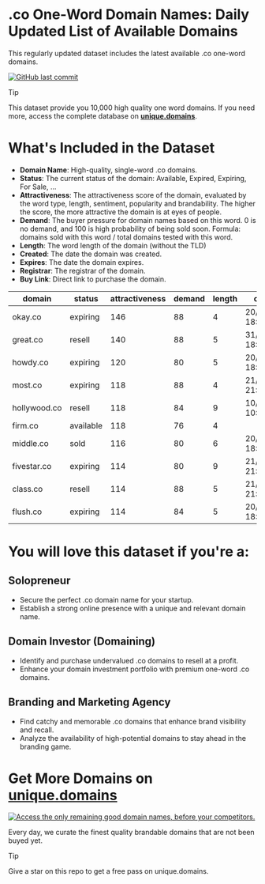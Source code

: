 
# .co One-Word Domain Names: Daily Updated List of Available Domains

This regularly updated dataset includes the latest available .co one-word domains.

[![GitHub last commit](https://img.shields.io/github/last-commit/google/skia.svg?style=flat)]() 

> [!TIP]
> This dataset provide you 10,000 high quality one word domains.
> If you need more, access the complete database on **[unique.domains](https://unique.domains?utm_source=github&utm_medium=dataset&utm_campaign=.co&utm_content=description.top)**.

# What's Included in the Dataset

- **Domain Name**: High-quality, single-word .co domains.
- **Status**: The current status of the domain: Available, Expired, Expiring, For Sale, ...
- **Attractiveness**: The attractiveness score of the domain, evaluated by the word type, length, sentiment, popularity and brandability. The higher the score, the more attractive the domain is at eyes of people.
- **Demand**: The buyer pressure for domain names based on this word. 0 is no demand, and 100 is high probability of being sold soon. Formula: domains sold with this word / total domains tested with this word.
- **Length**: The word length of the domain (without the TLD)
- **Created**: The date the domain was created.
- **Expires**: The date the domain expires.
- **Registrar**: The registrar of the domain.
- **Buy Link**: Direct link to purchase the domain.

| domain       | status    | attractiveness | demand | length | created          | expires          | registrar        | sectors                           |
| ------------ | --------- | -------------- | ------ | ------ | ---------------- | ---------------- | ---------------- | --------------------------------- |
| okay.co      | expiring  | 146            | 88     | 4      | 20/07/2010 18:01 | 19/07/2025 23:59 | Dynadot Inc      | Business,Retail                   |
| great.co     | resell    | 140            | 88     | 5      | 31/08/2010 18:24 | 30/08/2025 23:59 | GoDaddy.com, LLC | Business,General,Media,Technology |
| howdy.co     | expiring  | 120            | 80     | 5      | 20/07/2010 18:09 | 19/07/2025 23:59 | GoDaddy.com, LLC | Technology                        |
| most.co      | expiring  | 118            | 88     | 4      | 21/07/2010 21:39 | 20/07/2025 23:59 | GoDaddy.com, LLC | Business,Media,Retail             |
| hollywood.co | resell    | 118            | 84     | 9      | 10/08/2023 10:42 | 10/08/2025 10:42 | GoDaddy.com, LLC | Entertainment,Media,Travel        |
| firm.co      | available | 118            | 76     | 4      |                  |                  |                  | Business,Finance,Law              |
| middle.co    | sold      | 116            | 80     | 6      | 20/07/2010 18:00 | 19/07/2026 23:59 | NameCheap, Inc.  | Business,Education,Media          |
| fivestar.co  | expiring  | 114            | 80     | 9      | 21/07/2010 21:54 | 20/07/2025 23:59 | GoDaddy.com, LLC | Entertainment,Hospitality,Retail  |
| class.co     | resell    | 114            | 88     | 5      | 21/07/2010 21:38 | 20/07/2026 23:59 | NameCheap, Inc.  | Business,Education,Media          |
| flush.co     | expiring  | 114            | 84     | 5      | 20/07/2010 18:00 | 19/07/2025 23:59 | Dynadot Inc      | Business,Finance,Media            |

# You will love this dataset if you're a:

## Solopreneur

- Secure the perfect .co domain name for your startup.
- Establish a strong online presence with a unique and relevant domain name.

## Domain Investor (Domaining)

- Identify and purchase undervalued .co domains to resell at a profit.
- Enhance your domain investment portfolio with premium one-word .co domains.

## Branding and Marketing Agency

- Find catchy and memorable .co domains that enhance brand visibility and recall.
- Analyze the availability of high-potential domains to stay ahead in the branding game.

# Get More Domains on [unique.domains](https://unique.domains?utm_source=github&utm_medium=dataset&utm_campaign=.co&utm_content=description.bottom)

[![Access the only remaining good domain names, before your competitors.](https://github.co/UniqueDomains/co-oneword-domains/blob/main/unique.domains.jpg?raw=true)](https://unique.domains?utm_source=github&utm_medium=dataset&utm_campaign=.co&utm_content=description.image)

Every day, we curate the finest quality brandable domains that are not been buyed yet.

> [!TIP]
> Give a star on this repo to get a free pass on unique.domains.
        
